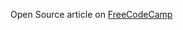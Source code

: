 Open Source article on [FreeCodeCamp](https://www.freecodecamp.org/news/graphql-queries-for-everyone/)
